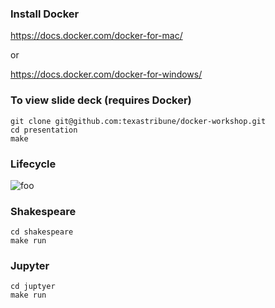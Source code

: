 ### Install Docker 

https://docs.docker.com/docker-for-mac/

or 

https://docs.docker.com/docker-for-windows/

### To view slide deck (requires Docker)

```
git clone git@github.com:texastribune/docker-workshop.git
cd presentation
make
```

### Lifecycle
![foo](lifecycle.png)


### Shakespeare

```
cd shakespeare
make run

```

### Jupyter

```
cd juptyer
make run
```
